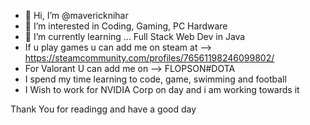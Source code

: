 - 👋 Hi, I’m @mavericknihar
- 👀 I’m interested in Coding, Gaming, PC Hardware 
- 🌱 I’m currently learning ... Full Stack Web Dev in Java
- If u play games u can add me on steam at --> https://steamcommunity.com/profiles/76561198246099802/ 
- For Valorant U can add me on --> FLOPSON#DOTA
- I spend my time learning to code, game, swimming and football
- I Wish to work for NVIDIA Corp on day and i am working towards it 

Thank You for readingg and have a good day
